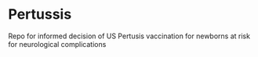 # Pertussis
Repo for informed decision of US Pertusis vaccination for newborns at risk for neurological complications
